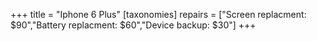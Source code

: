 +++
title = "Iphone 6 Plus"
[taxonomies]
repairs = ["Screen replacment: $90","Battery replacment: $60","Device backup: $30"]
+++